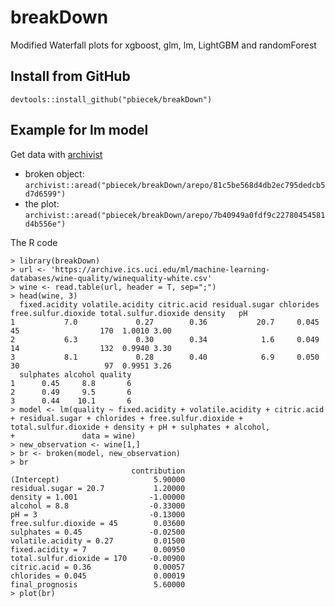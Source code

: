 # breakDown

Modified Waterfall plots for xgboost, glm, lm, LightGBM and randomForest

## Install from GitHub

```
devtools::install_github("pbiecek/breakDown")
```

## Example for lm model

Get data with [archivist](https://github.com/pbiecek/archivist)

* broken object: `archivist::aread("pbiecek/breakDown/arepo/81c5be568d4db2ec795dedcb5d7d6599")`
* the plot: `archivist::aread("pbiecek/breakDown/arepo/7b40949a0fdf9c22780454581d4b556e")`

The R code

```
> library(breakDown)
> url <- 'https://archive.ics.uci.edu/ml/machine-learning-databases/wine-quality/winequality-white.csv'
> wine <- read.table(url, header = T, sep=";")
> head(wine, 3)
  fixed.acidity volatile.acidity citric.acid residual.sugar chlorides free.sulfur.dioxide total.sulfur.dioxide density   pH
1           7.0             0.27        0.36           20.7     0.045                  45                  170  1.0010 3.00
2           6.3             0.30        0.34            1.6     0.049                  14                  132  0.9940 3.30
3           8.1             0.28        0.40            6.9     0.050                  30                   97  0.9951 3.26
  sulphates alcohol quality
1      0.45     8.8       6
2      0.49     9.5       6
3      0.44    10.1       6
> model <- lm(quality ~ fixed.acidity + volatile.acidity + citric.acid + residual.sugar + chlorides + free.sulfur.dioxide + total.sulfur.dioxide + density + pH + sulphates + alcohol,
+               data = wine)
> new_observation <- wine[1,]
> br <- broken(model, new_observation)
> br
                           contribution
(Intercept)                     5.90000
residual.sugar = 20.7           1.20000
density = 1.001                -1.00000
alcohol = 8.8                  -0.33000
pH = 3                         -0.13000
free.sulfur.dioxide = 45        0.03600
sulphates = 0.45               -0.02500
volatile.acidity = 0.27         0.01500
fixed.acidity = 7               0.00950
total.sulfur.dioxide = 170     -0.00900
citric.acid = 0.36              0.00057
chlorides = 0.045               0.00019
final_prognosis                 5.60000
> plot(br)
```
